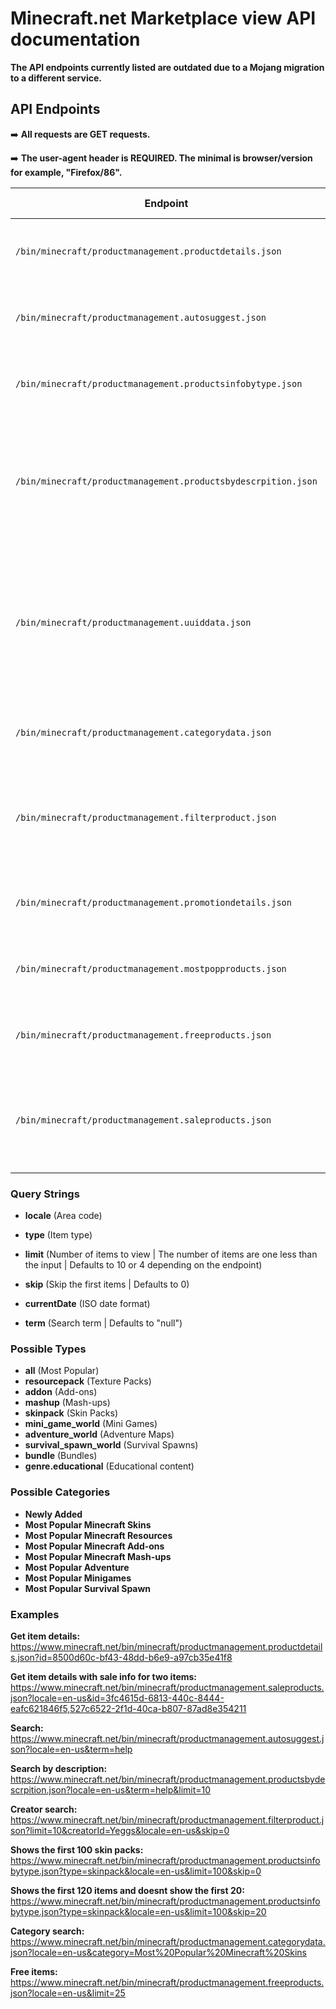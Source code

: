 # Minecraft.net Marketplace view API documentation

**The API endpoints currently listed are outdated due to a Mojang migration to a different service.**

## API Endpoints

➡️ **All requests are GET requests.**

➡️ **The user-agent header is REQUIRED. The minimal is browser/version for example, "Firefox/86".**

| Endpoint | Description | Requirements | Status Codes |
|-|-|-|-|
`/bin/minecraft/productmanagement.productdetails.json`| Returns the item details of the provided item ID | id (Item ID) | 200 OK, 404 Not Found
`/bin/minecraft/productmanagement.autosuggest.json`| Returns Marketplace items based on the search term | locate, term (Not required but always null if not there) | 200 OK, 404 Not Found
`/bin/minecraft/productmanagement.productsinfobytype.json`| Returns items with the same type provided | locate, type | 200 OK, 404 Not Found
`/bin/minecraft/productmanagement.productsbydescrpition.json`| (They misspelled description) Returns Marketplace items based on the search term, description based | locate, term (not required but always null if not there), limit (If no limit, the request returns the same item everytime) | 200 OK, 404 Not Found
`/bin/minecraft/productmanagement.uuiddata.json`| Returns an item based an UUID from packIdentity | locate, uuid (UUID from the packIdentity property), type (Required, but can be set to any value without affecting the result) | 200 OK, 404 Not Found
`/bin/minecraft/productmanagement.categorydata.json`| Returns all of the items from a specific category | locate, category | 200 OK, 404 Not Found
`/bin/minecraft/productmanagement.filterproduct.json`| Shows all the items for a specific creator | locate, creatorId (Creator name), limit, skip | 200 OK, 404 Not Found, 500 Invalid Input
`/bin/minecraft/productmanagement.promotiondetails.json`| Returns the current promotioned items if available | locale | 200 OK, 404 Not Found
`/bin/minecraft/productmanagement.mostpopproducts.json`| Returns the current most popular item | locate | 200 OK, 404 Not Found
`/bin/minecraft/productmanagement.freeproducts.json`| Returns free Marketplace items | locate | 200 OK, 404 Not Found
`/bin/minecraft/productmanagement.saleproducts.json`| Returns the sale details of the provided item ID | locate, id (item IDs seperated by ",") | 200 OK, 404 Not Found, 500 Invalid Input

### Query Strings

- **locale** (Area code)

- **type** (Item type)

- **limit** (Number of items to view | The number of items are one less than the input | Defaults to 10 or 4 depending on the endpoint)

- **skip** (Skip the first items | Defaults to 0)

- **currentDate** (ISO date format)

- **term** (Search term | Defaults to "null")

### Possible Types

- **all** (Most Popular)
- **resourcepack** (Texture Packs)
- **addon** (Add-ons)
- **mashup** (Mash-ups)
- **skinpack** (Skin Packs)
- **mini_game_world** (Mini Games)
- **adventure_world** (Adventure Maps)
- **survival_spawn_world** (Survival Spawns)
- **bundle** (Bundles)
- **genre.educational** (Educational content)

### Possible Categories

- **Newly Added**
- **Most Popular Minecraft Skins**
- **Most Popular Minecraft Resources**
- **Most Popular Minecraft Add-ons**
- **Most Popular Minecraft Mash-ups**
- **Most Popular Adventure**
- **Most Popular Minigames**
- **Most Popular Survival Spawn**

### Examples

**Get item details:**
<https://www.minecraft.net/bin/minecraft/productmanagement.productdetails.json?id=8500d60c-bf43-48dd-b6e9-a97cb35e41f8>

**Get item details with sale info for two items:**
<https://www.minecraft.net/bin/minecraft/productmanagement.saleproducts.json?locale=en-us&id=3fc4615d-6813-440c-8444-eafc621846f5,527c6522-2f1d-40ca-b807-87ad8e354211>

**Search:**
<https://www.minecraft.net/bin/minecraft/productmanagement.autosuggest.json?locale=en-us&term=help>

**Search by description:**
<https://www.minecraft.net/bin/minecraft/productmanagement.productsbydescrpition.json?locale=en-us&term=help&limit=10>

**Creator search:**
<https://www.minecraft.net/bin/minecraft/productmanagement.filterproduct.json?limit=10&creatorId=Yeggs&locale=en-us&skip=0>

**Shows the first 100 skin packs:**
<https://www.minecraft.net/bin/minecraft/productmanagement.productsinfobytype.json?type=skinpack&locale=en-us&limit=100&skip=0>

**Shows the first 120 items and doesnt show the first 20:**
<https://www.minecraft.net/bin/minecraft/productmanagement.productsinfobytype.json?type=skinpack&locale=en-us&limit=100&skip=20>

**Category search:**
<https://www.minecraft.net/bin/minecraft/productmanagement.categorydata.json?locale=en-us&category=Most%20Popular%20Minecraft%20Skins>

**Free items:**
<https://www.minecraft.net/bin/minecraft/productmanagement.freeproducts.json?locale=en-us&limit=25>
